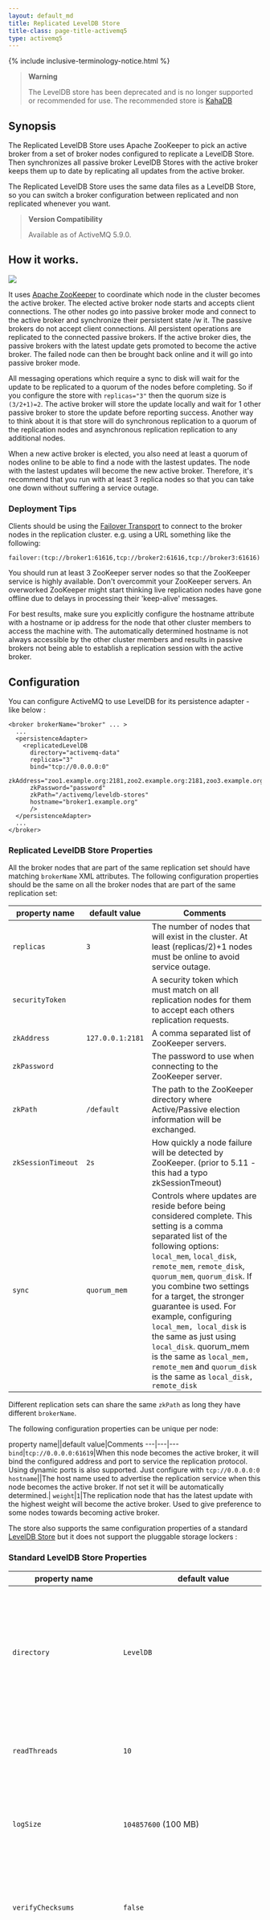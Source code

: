 ```yaml
---
layout: default_md
title: Replicated LevelDB Store 
title-class: page-title-activemq5
type: activemq5
---
```

{% include inclusive-terminology-notice.html %}

> **Warning**
> 
> The LevelDB store has been deprecated and is no longer supported or recommended for use. The recommended store is [KahaDB](kahadb)

Synopsis
--------

The Replicated LevelDB Store uses Apache ZooKeeper to pick an active broker from a set of broker nodes configured to replicate a LevelDB Store. Then synchronizes all passive broker LevelDB Stores with the active broker keeps them up to date by replicating all updates from the active broker.

The Replicated LevelDB Store uses the same data files as a LevelDB Store, so you can switch a broker configuration between replicated and non replicated whenever you want.

> **Version Compatibility**
> 
> Available as of ActiveMQ 5.9.0.

How it works.
-------------

![](assets/img/replicated-leveldb-store.png)

It uses [Apache ZooKeeper](http://zookeeper.apache.org/) to coordinate which node in the cluster becomes the active broker. The elected active broker node starts and accepts client connections. The other nodes go into passive broker mode and connect to the active broker and synchronize their persistent state /w it. The passive brokers do not accept client connections. All persistent operations are replicated to the connected passive brokers. If the active broker dies, the passive brokers with the latest update gets promoted to become the active broker. The failed node can then be brought back online and it will go into passive broker mode.

All messaging operations which require a sync to disk will wait for the update to be replicated to a quorum of the nodes before completing. So if you configure the store with `replicas="3"` then the quorum size is `(3/2+1)=2`. The active broker will store the update locally and wait for 1 other passive broker to store the update before reporting success. Another way to think about it is that store will do synchronous replication to a quorum of the replication nodes and asynchronous replication replication to any additional nodes.

When a new active broker is elected, you also need at least a quorum of nodes online to be able to find a node with the lastest updates. The node with the lastest updates will become the new active broker. Therefore, it's recommend that you run with at least 3 replica nodes so that you can take one down without suffering a service outage.

### Deployment Tips

Clients should be using the [Failover Transport](failover-transport-reference) to connect to the broker nodes in the replication cluster. e.g. using a URL something like the following:
```
failover:(tcp://broker1:61616,tcp://broker2:61616,tcp://broker3:61616)
```
You should run at least 3 ZooKeeper server nodes so that the ZooKeeper service is highly available. Don't overcommit your ZooKeeper servers. An overworked ZooKeeper might start thinking live replication nodes have gone offline due to delays in processing their 'keep-alive' messages.

For best results, make sure you explicitly configure the hostname attribute with a hostname or ip address for the node that other cluster members to access the machine with. The automatically determined hostname is not always accessible by the other cluster members and results in passive brokers not being able to establish a replication session with the active broker.

Configuration
-------------

You can configure ActiveMQ to use LevelDB for its persistence adapter - like below :
```
<broker brokerName="broker" ... >
  ...
  <persistenceAdapter>
    <replicatedLevelDB
      directory="activemq-data"
      replicas="3"
      bind="tcp://0.0.0.0:0"
      zkAddress="zoo1.example.org:2181,zoo2.example.org:2181,zoo3.example.org:2181"
      zkPassword="password"
      zkPath="/activemq/leveldb-stores"
      hostname="broker1.example.org"
      />
  </persistenceAdapter>
  ...
</broker>
```

### Replicated LevelDB Store Properties

All the broker nodes that are part of the same replication set should have matching `brokerName` XML attributes. The following configuration properties should be the same on all the broker nodes that are part of the same replication set:

property name|default value|Comments
---|---|---
`replicas`|`3`|The number of nodes that will exist in the cluster. At least (replicas/2)+1 nodes must be online to avoid service outage.
`securityToken`||A security token which must match on all replication nodes for them to accept each others replication requests.
`zkAddress`|`127.0.0.1:2181`|A comma separated list of ZooKeeper servers.
`zkPassword`||The password to use when connecting to the ZooKeeper server.
`zkPath`|`/default`|The path to the ZooKeeper directory where Active/Passive election information will be exchanged.
`zkSessionTimeout`|`2s`|How quickly a node failure will be detected by ZooKeeper. (prior to 5.11 - this had a typo zkSessionTmeout)
`sync`|`quorum_mem`|Controls where updates are reside before being considered complete. This setting is a comma separated list of the following options: `local_mem`, `local_disk`, `remote_mem`, `remote_disk`, `quorum_mem`, `quorum_disk`. If you combine two settings for a target, the stronger guarantee is used. For example, configuring `local_mem, local_disk` is the same as just using `local_disk`. quorum_mem is the same as `local_mem, remote_mem` and `quorum_disk` is the same as `local_disk, remote_disk`

Different replication sets can share the same `zkPath` as long they have different `brokerName`.

The following configuration properties can be unique per node:

property name||default value|Comments
---|---|---
`bind`|`tcp://0.0.0.0:61619`|When this node becomes the active broker, it will bind the configured address and port to service the replication protocol. Using dynamic ports is also supported. Just configure with `tcp://0.0.0.0:0`
`hostname`||The host name used to advertise the replication service when this node becomes the active broker. If not set it will be automatically determined.|
`weight`|`1`|The replication node that has the latest update with the highest weight will become the active broker. Used to give preference to some nodes towards becoming active broker.

The store also supports the same configuration properties of a standard [LevelDB Store](leveldb-store) but it does not support the pluggable storage lockers :

### Standard LevelDB Store Properties

property name|default value|Comments
---|---|---
`directory`|`LevelDB`|The directory which the store will use to hold it's data files. The store will create the directory if it does not already exist.
`readThreads`|`10`|The number of concurrent IO read threads to allowed.
`logSize`|`104857600` (100 MB)|The max size (in bytes) of each data log file before log file rotation occurs.
`verifyChecksums`|`false`|Set to true to force checksum verification of all data that is read from the file system.
`paranoidChecks`|`false`|Make the store error out as soon as possible if it detects internal corruption.
`indexFactory`|`org.fusesource.leveldbjni.JniDBFactory, org.iq80.leveldb.impl.Iq80DBFactory`|The factory classes to use when creating the LevelDB indexes
`indexMaxOpenFiles`|`1000`|Number of open files that can be used by the index.
`indexBlockRestartInterval`|`16`|Number keys between restart points for delta encoding of keys.
`indexWriteBufferSize`|`6291456` (6 MB)|Amount of index data to build up in memory before converting to a sorted on-disk file.
`indexBlockSize`|`4096` (4 K)|The size of index data packed per block.
`indexCacheSize`|`268435456` (256 MB)|The maximum amount of off-heap memory to use to cache index blocks.
`indexCompression`|`snappy`|The type of compression to apply to the index blocks. Can be snappy or none.
`logCompression`|`none`|The type of compression to apply to the log records. Can be snappy or none.

> **Caveats**
> 
> The LevelDB store does not yet support storing data associated with [Delay and Schedule Message Delivery](delay-and-schedule-message-delivery). Those are are stored in a separate non-replicated KahaDB data files. Unexpected results will occur if you use [Delay and Schedule Message Delivery](delay-and-schedule-message-delivery) with the replicated leveldb store since that data will be not there when the active broker fails over to a passive broker.

